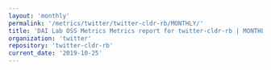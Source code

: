 ```yaml
---
layout: 'monthly'
permalink: '/metrics/twitter/twitter-cldr-rb/MONTHLY/'
title: 'DAI Lab OSS Metrics Metrics report for twitter-cldr-rb | MONTHLY-REPORT-2019-10-25'
organization: 'twitter'
repository: 'twitter-cldr-rb'
current_date: '2019-10-25'
---
```

